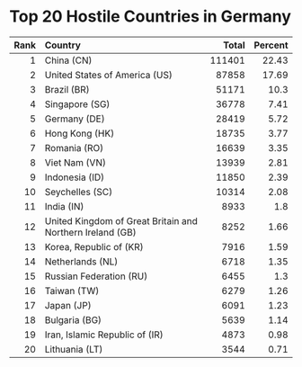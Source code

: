 # Top 20 Hostile Countries in Germany

| Rank | Country | Total | Percent |
| ---: | :------ | ----: | ------: |
| 1 | China (CN) | 111401 | 22.43 |
| 2 | United States of America (US) | 87858 | 17.69 |
| 3 | Brazil (BR) | 51171 | 10.3 |
| 4 | Singapore (SG) | 36778 | 7.41 |
| 5 | Germany (DE) | 28419 | 5.72 |
| 6 | Hong Kong (HK) | 18735 | 3.77 |
| 7 | Romania (RO) | 16639 | 3.35 |
| 8 | Viet Nam (VN) | 13939 | 2.81 |
| 9 | Indonesia (ID) | 11850 | 2.39 |
| 10 | Seychelles (SC) | 10314 | 2.08 |
| 11 | India (IN) | 8933 | 1.8 |
| 12 | United Kingdom of Great Britain and Northern Ireland (GB) | 8252 | 1.66 |
| 13 | Korea, Republic of (KR) | 7916 | 1.59 |
| 14 | Netherlands (NL) | 6718 | 1.35 |
| 15 | Russian Federation (RU) | 6455 | 1.3 |
| 16 | Taiwan (TW) | 6279 | 1.26 |
| 17 | Japan (JP) | 6091 | 1.23 |
| 18 | Bulgaria (BG) | 5639 | 1.14 |
| 19 | Iran, Islamic Republic of (IR) | 4873 | 0.98 |
| 20 | Lithuania (LT) | 3544 | 0.71 |
